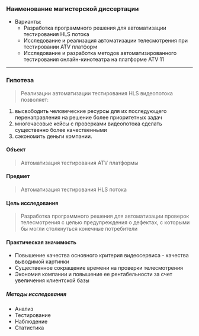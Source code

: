 ### Наименование магистерской диссертации
* Варианты: 
  * Разработка программного решения для автоматизации тестирования HLS потока
  * Исследование и реализация автоматизации телесмотрения при тестировании ATV платформ 
  * Исследование и разработка методов автоматизированного тестирования онлайн-кинотеатра на платформе ATV 11
---

### Гипотеза
> Реализации автоматизации тестирования HLS видеопотока позволяет: 
  1. высвободить человеческие ресурсы для их последующего перенаправления на решение более приоритетных задач
  2. многочасовые кейсы с проверками видеопотока сделать существенно более качественными
  3. сэкономить деньги компании.
  
#### Объект
> Автоматизация тестирования ATV платформы

#### Предмет
> Автоматизация тестирования HLS потока

#### Цель исследования
> Разработка программного решения для автоматизации проверок телесмотрения с целью предупреждения о дефектах, с которыми бы могли столкнуться конечные потребители

#### Практическая значимость
  * Повышение качества основного критерия видеосервиса - качества выводимой картинки
  * Существенное сокращение времени на проверки телесмотрения
  * Экономия компании и повышение ее рентабельности за счет увеличения клиентской базы
  
##### Методы исследования
  * Анализ
  * Тестирование
  * Наблюдение
  * Статистика
